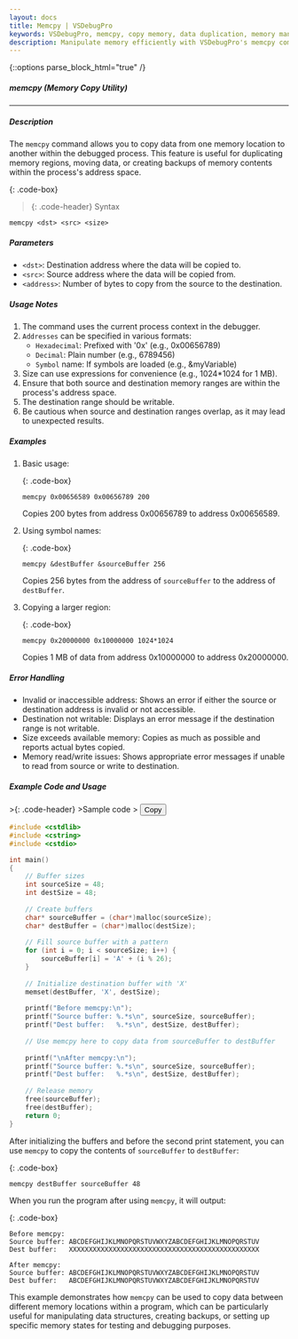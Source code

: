 ```yaml
---
layout: docs
title: Memcpy | VSDebugPro
keywords: VSDebugPro, memcpy, copy memory, data duplication, memory manipulation, debugging tools
description: Manipulate memory efficiently with VSDebugPro's memcpy command. This documentation explains how to copy data between memory locations within your debugged process, enabling data duplication and manipulation for testing and debugging purposes.
---
```

{::options parse_block_html="true" /}

##### memcpy (Memory Copy Utility)
---

##### Description
The `memcpy` command allows you to copy data from one memory location to another within the debugged process. This feature is useful for duplicating memory regions, moving data, or creating backups of memory contents within the process's address space.

{: .code-box}
>{: .code-header}
>Syntax
```
memcpy <dst> <src> <size>
```

##### Parameters

- `<dst>`: Destination address where the data will be copied to.
- `<src>`: Source address where the data will be copied from.
- `<address>`: Number of bytes to copy from the source to the destination.

##### Usage Notes

1. The command uses the current process context in the debugger.
2. `Addresses` can be specified in various formats:
   - `Hexadecimal`: Prefixed with '0x' (e.g., 0x00656789)
   - `Decimal`: Plain number (e.g., 6789456)
   - `Symbol` name: If symbols are loaded (e.g., &myVariable)
3. Size can use expressions for convenience (e.g., 1024*1024 for 1 MB).
4. Ensure that both source and destination memory ranges are within the process's address space.
5. The destination range should be writable.
6. Be cautious when source and destination ranges overlap, as it may lead to unexpected results.

##### Examples

1. Basic usage:

   {: .code-box}
   ```
   memcpy 0x00656589 0x00656789 200
   ```
   Copies 200 bytes from address 0x00656789 to address 0x00656589.

2. Using symbol names:

   {: .code-box}
   ```
   memcpy &destBuffer &sourceBuffer 256
   ```
   Copies 256 bytes from the address of `sourceBuffer` to the address of `destBuffer`.

3. Copying a larger region:

   {: .code-box}
   ```
   memcpy 0x20000000 0x10000000 1024*1024
   ```
   Copies 1 MB of data from address 0x10000000 to address 0x20000000.

##### Error Handling

- Invalid or inaccessible address: Shows an error if either the source or destination address is invalid or not accessible.
- Destination not writable: Displays an error message if the destination range is not writable.
- Size exceeds available memory: Copies as much as possible and reports actual bytes copied.
- Memory read/write issues: Shows appropriate error messages if unable to read from source or write to destination.

##### Example Code and Usage

<div class="code-box">
>{: .code-header}
>Sample code
> <button onclick="copyCode(this)" class="copy-button">Copy</button>

```cpp
#include <cstdlib>
#include <cstring>
#include <cstdio>

int main()
{
    // Buffer sizes
    int sourceSize = 48;
    int destSize = 48;
    
    // Create buffers
    char* sourceBuffer = (char*)malloc(sourceSize);
    char* destBuffer = (char*)malloc(destSize);
    
    // Fill source buffer with a pattern
    for (int i = 0; i < sourceSize; i++) {
        sourceBuffer[i] = 'A' + (i % 26);
    }
    
    // Initialize destination buffer with 'X'
    memset(destBuffer, 'X', destSize);
    
    printf("Before memcpy:\n");
    printf("Source buffer: %.*s\n", sourceSize, sourceBuffer);
    printf("Dest buffer:   %.*s\n", destSize, destBuffer);
    
    // Use memcpy here to copy data from sourceBuffer to destBuffer
    
    printf("\nAfter memcpy:\n");
    printf("Source buffer: %.*s\n", sourceSize, sourceBuffer);
    printf("Dest buffer:   %.*s\n", destSize, destBuffer);
    
    // Release memory
    free(sourceBuffer);
    free(destBuffer);
    return 0;
}
```
</div>

After initializing the buffers and before the second print statement, you can use `memcpy` to copy the contents of `sourceBuffer` to `destBuffer`:

{: .code-box}
```
memcpy destBuffer sourceBuffer 48
```

When you run the program after using `memcpy`, it will output:

{: .code-box}
```
Before memcpy:
Source buffer: ABCDEFGHIJKLMNOPQRSTUVWXYZABCDEFGHIJKLMNOPQRSTUV
Dest buffer:   XXXXXXXXXXXXXXXXXXXXXXXXXXXXXXXXXXXXXXXXXXXXXXXX

After memcpy:
Source buffer: ABCDEFGHIJKLMNOPQRSTUVWXYZABCDEFGHIJKLMNOPQRSTUV
Dest buffer:   ABCDEFGHIJKLMNOPQRSTUVWXYZABCDEFGHIJKLMNOPQRSTUV
```

This example demonstrates how `memcpy` can be used to copy data between different memory locations within a program, which can be particularly useful for manipulating data structures, creating backups, or setting up specific memory states for testing and debugging purposes.